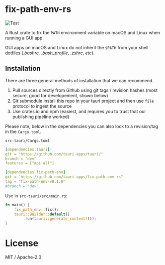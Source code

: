 # fix-path-env-rs
![Test](https://github.com/tauri-apps/fix-path-env-rs/workflows/Test/badge.svg)

A Rust crate to fix the `PATH` environment variable on macOS and Linux when running a GUI app.

GUI apps on macOS and Linux do not inherit the `$PATH` from your shell dotfiles (*.bashrc, .bash_profile, .zshrc, etc*).

## Installation
There are three general methods of installation that we can recommend.
1. Pull sources directly from Github using git tags / revision hashes (most secure, good for developement, shown below)
2. Git submodule install this repo in your tauri project and then use `file` protocol to ingest the source
3. Use crates.io and npm (easiest, and requires you to trust that our publishing pipeline worked)

Please note, below in the dependencies you can also lock to a revision/tag in the `Cargo.toml`.

`src-tauri/Cargo.toml`
```yaml
[dependencies.tauri]
git = "https://github.com/tauri-apps/tauri/"
branch = "dev"
features = ["api-all"]

[dependencies.fix-path-env]
git = "https://github.com/tauri-apps/fix-path-env-rs"
tag = "fix-path-env-v0.1.0"
#branch = "dev"
```

Use in `src-tauri/src/main.rs`:
```rust
fn main() {
    fix_path_env::fix();
    tauri::Builder::default()
        .run(tauri::generate_context!());
}
```

# License
MIT / Apache-2.0
